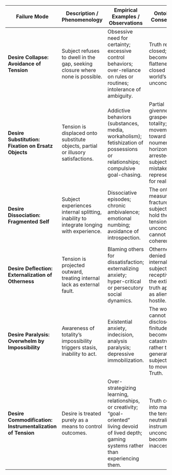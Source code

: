 | **Failure Mode**                                           | **Description / Phenomenology**                                                         | **Empirical Examples / Observations**                                                                                                                 | **Ontological Consequence**                                                                                                              |
| ---------------------------------------------------------- | --------------------------------------------------------------------------------------- | ----------------------------------------------------------------------------------------------------------------------------------------------------- | ---------------------------------------------------------------------------------------------------------------------------------------- |
| **Desire Collapse: Avoidance of Tension**                  | Subject refuses to dwell in the gap, seeking closure where none is possible.            | Obsessive need for certainty; excessive control behaviors; over-reliance on rules or routines; intolerance of ambiguity.                              | Truth remains closed; subject becomes inert, flattened, closed to the world’s unconcealment.                                             |
| **Desire Substitution: Fixation on Ersatz Objects**        | Tension is displaced onto substitute objects, partial or illusory satisfactions.        | Addictive behaviors (substances, media, workaholism); fetishization of possessions or relationships; compulsive goal-chasing.                         | Partial givenness is grasped as totality; movement toward the noumenal horizon is arrested; subject mistakes representation for reality. |
| **Desire Dissociation: Fragmented Self**                   | Subject experiences internal splitting, inability to integrate longing with experience. | Dissociative episodes; chronic ambivalence; emotional numbing; avoidance of introspection.                                                            | The ontological measure fractures; the subject fails to hold the tension; unconcealment cannot emerge coherently.                        |
| **Desire Deflection: Externalization of Otherness**        | Tension is projected outward, treating internal lack as external fault.                 | Blaming others for dissatisfaction; externalizing anxiety; hyper-critical or persecutory social dynamics.                                             | Otherness is denied as internal; the subject avoids receptivity to the extimate; truth appears as alien or hostile.                      |
| **Desire Paralysis: Overwhelm by Impossibility**           | Awareness of totality’s impossibility triggers stasis, inability to act.                | Existential anxiety, indecision, analysis paralysis; depressive immobilization.                                                                       | The world cannot be disclosed; finitude becomes catastrophic rather than generative; subject ceases to move toward Truth.                |
| **Desire Commodification: Instrumentalization of Tension** | Desire is treated purely as a means to control outcomes.                                | Over-strategizing learning, relationships, or creativity; “goal-oriented” living devoid of lived depth; gaming systems rather than experiencing them. | Truth collapses into mastery; the tension is neutralized instrumentally; unconcealment becomes inaccessible.                             |

